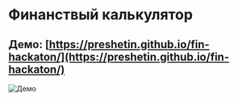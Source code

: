 # Финанствый калькулятор

## Демо: [https://preshetin.github.io/fin-hackaton/](https://preshetin.github.io/fin-hackaton/)

![Демо](https://www.dropbox.com/s/kjp470q3n6txdin/out.gif?raw=1 "Logo Title Text 1")
